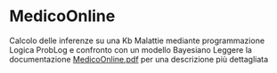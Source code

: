 # MedicoOnline
Calcolo delle inferenze su una Kb Malattie mediante programmazione Logica ProbLog e confronto con un modello Bayesiano
Leggere la documentazione [MedicoOnline.pdf](https://github.com/marck9918/MedicoOnline/blob/main/MedicoOnline.pdf)  per una descrizione più dettagliata

